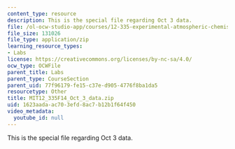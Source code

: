 ```yaml
---
content_type: resource
description: This is the special file regarding Oct 3 data.
file: /ol-ocw-studio-app/courses/12-335-experimental-atmospheric-chemistry-fall-2014/1623aadaac703efd8ac7b12b1f64f450_MIT12_335F14_Oct_3_data.zip
file_size: 131026
file_type: application/zip
learning_resource_types:
- Labs
license: https://creativecommons.org/licenses/by-nc-sa/4.0/
ocw_type: OCWFile
parent_title: Labs
parent_type: CourseSection
parent_uid: 77f96179-fe15-c37e-d905-4776f8ba1da5
resourcetype: Other
title: MIT12_335F14_Oct_3_data.zip
uid: 1623aada-ac70-3efd-8ac7-b12b1f64f450
video_metadata:
  youtube_id: null
---
```

This is the special file regarding Oct 3 data.